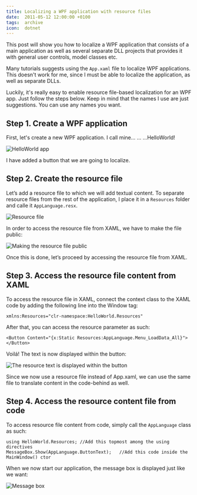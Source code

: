 ```yaml
---
title: Localizing a WPF application with resource files
date:  2011-05-12 12:00:00 +0100
tags:  archive
icon:  dotnet
---
```


This post will show you how to localize a WPF application that consists of a 
main application as well as several separate DLL projects that provides it with
general user controls, model classes etc.

Many tutorials suggests using the `App.xaml` file to localize WPF applications.
This doesn't work for me, since I must be able to localize the application, as
well as separate DLLs.

Luckily, it's really easy to enable resource file-based localization for an WPF
app. Just follow the steps below. Keep in mind that the names I use are just 
suggestions. You can use any names you want.


## Step 1. Create a WPF application

First, let's create a new WPF application. I call mine... ... ...HelloWorld!

![HelloWorld app](/assets/blog/2011/2011-05-12-1.png)

I have added a button that we are going to localize.


## Step 2. Create the resource file

Let’s add a resource file to which we will add textual content. To separate
resource files from the rest of the application, I place it in a `Resources`
folder and calle it `AppLanguage.resx`.

![Resource file](/assets/blog/2011/2011-05-12-2.png)

In order to access the resource file from XAML, we have to make the file public:

![Making the resource file public](/assets/blog/2011/2011-05-12-3.png)

Once this is done, let’s proceed by accessing the resource file from XAML.


## Step 3. Access the resource file content from XAML

To access the resource file in XAML, connect the context class to the XAML code
by adding the following line into the Window tag:

	xmlns:Resources="clr-namespace:HelloWorld.Resources"

After that, you can access the resource parameter as such:

	<Button Content="{x:Static Resources:AppLanguage.Menu_LoadData_All}"></Button>

Voilá! The text is now displayed within the button:

![The resource text is displayed within the button](/assets/blog/2011/2011-05-12-4.png)

Since we now use a resource file instead of App.xaml, we can use the same file to
translate content in the code-behind as well.


## Step 4. Access the resource content file from code

To access resource file content from code, simply call the `AppLanguage` class as
such:

	using HelloWorld.Resources; //Add this topmost among the using directives
	MessageBox.Show(AppLanguage.ButtonText);   //Add this code inside the MainWindow() ctor

When we now start our application, the message box is displayed just like we want:

![Message box](/assets/blog/2011/2011-05-12-5.png)